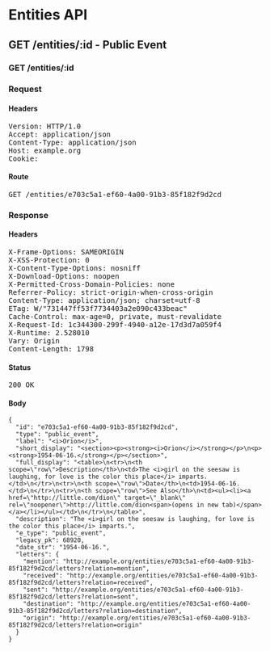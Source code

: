 # Entities API



## GET /entities/:id - Public Event

### GET /entities/:id
### Request

#### Headers

<pre>Version: HTTP/1.0
Accept: application/json
Content-Type: application/json
Host: example.org
Cookie: </pre>

#### Route

<pre>GET /entities/e703c5a1-ef60-4a00-91b3-85f182f9d2cd</pre>

### Response

#### Headers

<pre>X-Frame-Options: SAMEORIGIN
X-XSS-Protection: 0
X-Content-Type-Options: nosniff
X-Download-Options: noopen
X-Permitted-Cross-Domain-Policies: none
Referrer-Policy: strict-origin-when-cross-origin
Content-Type: application/json; charset=utf-8
ETag: W/&quot;731447ff53f7734403a2e090c433beac&quot;
Cache-Control: max-age=0, private, must-revalidate
X-Request-Id: 1c344300-299f-4940-a12e-17d3d7a059f4
X-Runtime: 2.528010
Vary: Origin
Content-Length: 1798</pre>

#### Status

<pre>200 OK</pre>

#### Body

~~~
{
  "id": "e703c5a1-ef60-4a00-91b3-85f182f9d2cd",
  "type": "public_event",
  "label": "<i>Orion</i>",
  "short_display": "<section><p><strong><i>Orion</i></strong></p>\n<p><strong>1954-06-16.</strong></p></section>",
  "full_display": "<table>\n<tr>\n<th scope=\"row\">Description</th>\n<td>The <i>girl on the seesaw is laughing, for love is the color this place</i> imparts.</td>\n</tr>\n<tr>\n<th scope=\"row\">Date</th>\n<td>1954-06-16.</td>\n</tr>\n<tr>\n<th scope=\"row\">See Also</th>\n<td><ul><li><a href=\"http://little.com/dion\" target=\"_blank\" rel=\"noopener\">http://little.com/dion<span>(opens in new tab)</span></a></li></ul></td>\n</tr>\n</table>",
  "description": "The <i>girl on the seesaw is laughing, for love is the color this place</i> imparts.",
  "e_type": "public_event",
  "legacy_pk": 68920,
  "date_str": "1954-06-16.",
  "letters": {
    "mention": "http://example.org/entities/e703c5a1-ef60-4a00-91b3-85f182f9d2cd/letters?relation=mention",
    "received": "http://example.org/entities/e703c5a1-ef60-4a00-91b3-85f182f9d2cd/letters?relation=received",
    "sent": "http://example.org/entities/e703c5a1-ef60-4a00-91b3-85f182f9d2cd/letters?relation=sent",
    "destination": "http://example.org/entities/e703c5a1-ef60-4a00-91b3-85f182f9d2cd/letters?relation=destination",
    "origin": "http://example.org/entities/e703c5a1-ef60-4a00-91b3-85f182f9d2cd/letters?relation=origin"
  }
}
~~~

